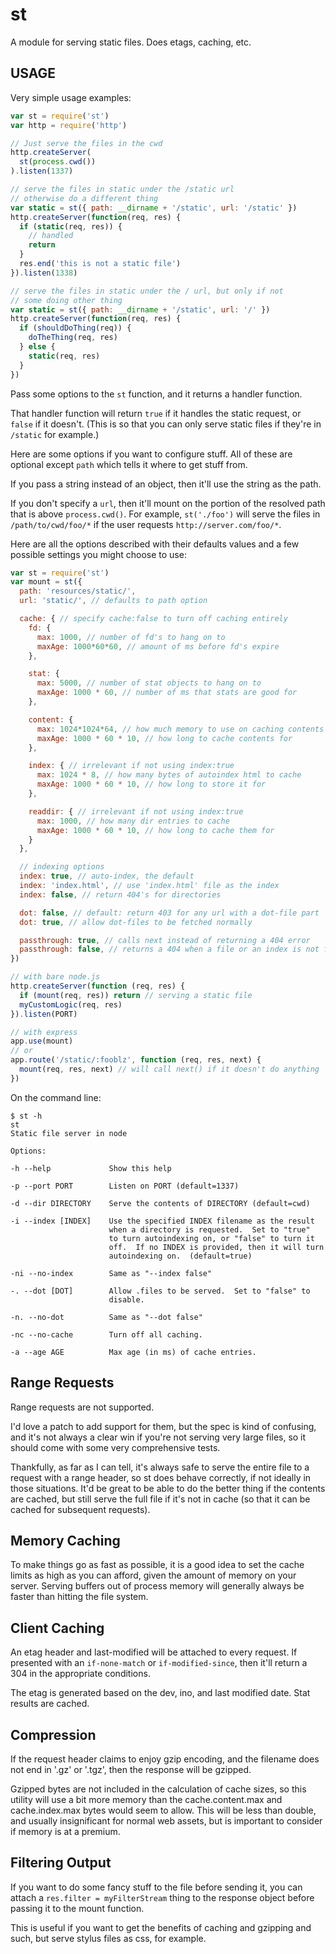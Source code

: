 # st

A module for serving static files.  Does etags, caching, etc.

## USAGE

Very simple usage examples:

```javascript
var st = require('st')
var http = require('http')

// Just serve the files in the cwd
http.createServer(
  st(process.cwd())
).listen(1337)

// serve the files in static under the /static url
// otherwise do a different thing
var static = st({ path: __dirname + '/static', url: '/static' })
http.createServer(function(req, res) {
  if (static(req, res)) {
    // handled
    return
  }
  res.end('this is not a static file')
}).listen(1338)

// serve the files in static under the / url, but only if not
// some doing other thing
var static = st({ path: __dirname + '/static', url: '/' })
http.createServer(function(req, res) {
  if (shouldDoThing(req)) {
    doTheThing(req, res)
  } else {
    static(req, res)
  }
})
```

Pass some options to the `st` function, and it returns a handler
function.

That handler function will return `true` if it handles the static
request, or `false` if it doesn't.  (This is so that you can only
serve static files if they're in `/static` for example.)

Here are some options if you want to configure stuff.  All of these
are optional except `path` which tells it where to get stuff from.

If you pass a string instead of an object, then it'll use the string
as the path.

If you don't specify a `url`, then it'll mount on the portion of the
resolved path that is above `process.cwd()`.  For example,
`st('./foo')` will serve the files in `/path/to/cwd/foo/*` if the user
requests `http://server.com/foo/*`.

Here are all the options described with their defaults values and a
few possible settings you might choose to use:

```javascript
var st = require('st')
var mount = st({
  path: 'resources/static/',
  url: 'static/', // defaults to path option

  cache: { // specify cache:false to turn off caching entirely
    fd: {
      max: 1000, // number of fd's to hang on to
      maxAge: 1000*60*60, // amount of ms before fd's expire
    },

    stat: {
      max: 5000, // number of stat objects to hang on to
      maxAge: 1000 * 60, // number of ms that stats are good for
    },

    content: {
      max: 1024*1024*64, // how much memory to use on caching contents
      maxAge: 1000 * 60 * 10, // how long to cache contents for
    },

    index: { // irrelevant if not using index:true
      max: 1024 * 8, // how many bytes of autoindex html to cache
      maxAge: 1000 * 60 * 10, // how long to store it for
    },

    readdir: { // irrelevant if not using index:true
      max: 1000, // how many dir entries to cache
      maxAge: 1000 * 60 * 10, // how long to cache them for
    }
  },

  // indexing options
  index: true, // auto-index, the default
  index: 'index.html', // use 'index.html' file as the index
  index: false, // return 404's for directories

  dot: false, // default: return 403 for any url with a dot-file part
  dot: true, // allow dot-files to be fetched normally

  passthrough: true, // calls next instead of returning a 404 error
  passthrough: false, // returns a 404 when a file or an index is not found
})

// with bare node.js
http.createServer(function (req, res) {
  if (mount(req, res)) return // serving a static file
  myCustomLogic(req, res)
}).listen(PORT)

// with express
app.use(mount)
// or
app.route('/static/:fooblz', function (req, res, next) {
  mount(req, res, next) // will call next() if it doesn't do anything
})
```

On the command line:

```
$ st -h
st
Static file server in node

Options:

-h --help             Show this help

-p --port PORT        Listen on PORT (default=1337)

-d --dir DIRECTORY    Serve the contents of DIRECTORY (default=cwd)

-i --index [INDEX]    Use the specified INDEX filename as the result
                      when a directory is requested.  Set to "true"
                      to turn autoindexing on, or "false" to turn it
                      off.  If no INDEX is provided, then it will turn
                      autoindexing on.  (default=true)

-ni --no-index        Same as "--index false"

-. --dot [DOT]        Allow .files to be served.  Set to "false" to
                      disable.

-n. --no-dot          Same as "--dot false"

-nc --no-cache        Turn off all caching.

-a --age AGE          Max age (in ms) of cache entries.
```

## Range Requests

Range requests are not supported.

I'd love a patch to add support for them, but the spec is kind of
confusing, and it's not always a clear win if you're not serving very
large files, so it should come with some very comprehensive tests.

Thankfully, as far as I can tell, it's always safe to serve the entire
file to a request with a range header, so st does behave correctly, if
not ideally in those situations.  It'd be great to be able to do the
better thing if the contents are cached, but still serve the full file
if it's not in cache (so that it can be cached for subsequent
requests).

## Memory Caching

To make things go as fast as possible, it is a good idea to set the
cache limits as high as you can afford, given the amount of memory on
your server.  Serving buffers out of process memory will generally
always be faster than hitting the file system.

## Client Caching

An etag header and last-modified will be attached to every request.
If presented with an `if-none-match` or `if-modified-since`, then
it'll return a 304 in the appropriate conditions.

The etag is generated based on the dev, ino, and last modified date.
Stat results are cached.

## Compression

If the request header claims to enjoy gzip encoding, and the filename
does not end in '.gz' or '.tgz', then the response will be gzipped.

Gzipped bytes are not included in the calculation of cache sizes, so
this utility will use a bit more memory than the cache.content.max and
cache.index.max bytes would seem to allow.  This will be less than
double, and usually insignificant for normal web assets, but is
important to consider if memory is at a premium.

## Filtering Output

If you want to do some fancy stuff to the file before sending it, you
can attach a `res.filter = myFilterStream` thing to the response
object before passing it to the mount function.

This is useful if you want to get the benefits of caching and gzipping
and such, but serve stylus files as css, for example.
